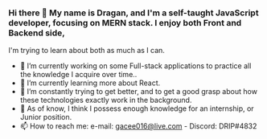 ### Hi there 👋 My name is Dragan, and I'm a self-taught JavaScript developer, focusing on MERN stack. I enjoy both Front and Backend side,
I'm trying to learn about both as much as I can.

- 🔭 I’m currently working on some Full-stack applications to practice all the knowledge I acquire over time..
- 🌱 I’m currently learning more about React.
- 🤔 I’m constantly trying to get better, and to get a good grasp about how these technologies exactly work in the background.
- 💬 As of know, I think I possess enough knowledge for an internship, or Junior position.
- 📫 How to reach me: e-mail: gacee016@live.com - Discord: DRIP#4832


<!--
**drip016/drip016** is a ✨ _special_ ✨ repository because its `README.md` (this file) appears on your GitHub profile.

Here are some ideas to get you started:

- 🔭 I’m currently working on ...
- 🌱 I’m currently learning ...
- 👯 I’m looking to collaborate on ...
- 🤔 I’m looking for help with ...
- 💬 Ask me about ...
- 📫 How to reach me: ...
- 😄 Pronouns: ...
- ⚡ Fun fact: ...
-->
